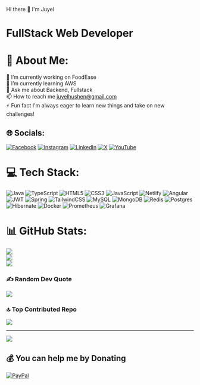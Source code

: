 Hi there 👋 I'm Juyel
# FullStack Web Developer

# 💫 About Me:
🔭 I’m currently working on FoodEase<br>🌱 I’m currently learning AWS<br>💬 Ask me about Backend, Fullstack<br>📫 How to reach me juyelhushen@gmail.com<br>⚡ Fun fact I'm always eager to learn new things and take on new challenges!


## 🌐 Socials:
[![Facebook](https://img.shields.io/badge/Facebook-%231877F2.svg?logo=Facebook&logoColor=white)](https://facebook.com/mahammad.juyel.1) [![Instagram](https://img.shields.io/badge/Instagram-%23E4405F.svg?logo=Instagram&logoColor=white)](https://instagram.com/iamjuyel/) [![LinkedIn](https://img.shields.io/badge/LinkedIn-%230077B5.svg?logo=linkedin&logoColor=white)](https://linkedin.com/in/juyel-hushen-770674170/) [![X](https://img.shields.io/badge/X-black.svg?logo=X&logoColor=white)](https://x.com/Juyel1881350) [![YouTube](https://img.shields.io/badge/YouTube-%23FF0000.svg?logo=YouTube&logoColor=white)](https://youtube.com/@@jskool) 

# 💻 Tech Stack:
![Java](https://img.shields.io/badge/java-%23ED8B00.svg?style=for-the-badge&logo=openjdk&logoColor=white) ![TypeScript](https://img.shields.io/badge/typescript-%23007ACC.svg?style=for-the-badge&logo=typescript&logoColor=white) ![HTML5](https://img.shields.io/badge/html5-%23E34F26.svg?style=for-the-badge&logo=html5&logoColor=white) ![CSS3](https://img.shields.io/badge/css3-%231572B6.svg?style=for-the-badge&logo=css3&logoColor=white) ![JavaScript](https://img.shields.io/badge/javascript-%23323330.svg?style=for-the-badge&logo=javascript&logoColor=%23F7DF1E) ![Netlify](https://img.shields.io/badge/netlify-%23000000.svg?style=for-the-badge&logo=netlify&logoColor=#00C7B7) ![Angular](https://img.shields.io/badge/angular-%23DD0031.svg?style=for-the-badge&logo=angular&logoColor=white) ![JWT](https://img.shields.io/badge/JWT-black?style=for-the-badge&logo=JSON%20web%20tokens) ![Spring](https://img.shields.io/badge/spring-%236DB33F.svg?style=for-the-badge&logo=spring&logoColor=white) ![TailwindCSS](https://img.shields.io/badge/tailwindcss-%2338B2AC.svg?style=for-the-badge&logo=tailwind-css&logoColor=white) ![MySQL](https://img.shields.io/badge/mysql-4479A1.svg?style=for-the-badge&logo=mysql&logoColor=white) ![MongoDB](https://img.shields.io/badge/MongoDB-%234ea94b.svg?style=for-the-badge&logo=mongodb&logoColor=white) ![Redis](https://img.shields.io/badge/redis-%23DD0031.svg?style=for-the-badge&logo=redis&logoColor=white) ![Postgres](https://img.shields.io/badge/postgres-%23316192.svg?style=for-the-badge&logo=postgresql&logoColor=white) ![Hibernate](https://img.shields.io/badge/Hibernate-59666C?style=for-the-badge&logo=Hibernate&logoColor=white) ![Docker](https://img.shields.io/badge/docker-%230db7ed.svg?style=for-the-badge&logo=docker&logoColor=white) ![Prometheus](https://img.shields.io/badge/Prometheus-E6522C?style=for-the-badge&logo=Prometheus&logoColor=white) ![Grafana](https://img.shields.io/badge/grafana-%23F46800.svg?style=for-the-badge&logo=grafana&logoColor=white)
# 📊 GitHub Stats:
![](https://github-readme-stats.vercel.app/api?username=juyelhushen&theme=bear&hide_border=false&include_all_commits=true&count_private=true)<br/>
![](https://github-readme-streak-stats.herokuapp.com/?user=juyelhushen&theme=bear&hide_border=false)<br/>
![](https://github-readme-stats.vercel.app/api/top-langs/?username=juyelhushen&theme=bear&hide_border=false&include_all_commits=true&count_private=true&layout=compact)

### ✍️ Random Dev Quote
![](https://quotes-github-readme.vercel.app/api?type=horizontal&theme=radical)

### 🔝 Top Contributed Repo
![](https://github-contributor-stats.vercel.app/api?username=juyelhushen&limit=5&theme=dark&combine_all_yearly_contributions=true)

---
[![](https://visitcount.itsvg.in/api?id=juyelhushen&icon=0&color=13)](https://visitcount.itsvg.in)

  ## 💰 You can help me by Donating
  [![PayPal](https://img.shields.io/badge/PayPal-00457C?style=for-the-badge&logo=paypal&logoColor=white)](https://paypal.me/JuyelHushen) 

  
<!-- Proudly created with GPRM ( https://gprm.itsvg.in ) -->
